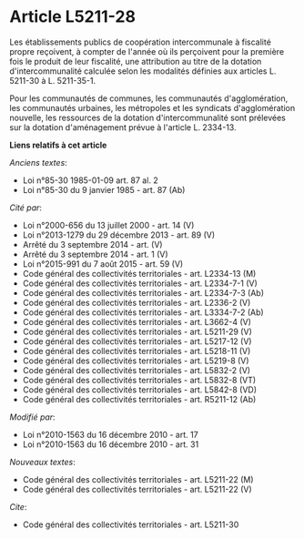 # Article L5211-28

Les établissements publics de coopération intercommunale à fiscalité propre reçoivent, à compter de l'année où ils perçoivent
pour la première fois le produit de leur fiscalité, une attribution au titre de la dotation d'intercommunalité calculée selon
les modalités définies aux articles L. 5211-30 à L. 5211-35-1.

Pour les communautés de communes, les communautés d'agglomération, les communautés urbaines, les métropoles  et les syndicats
d'agglomération nouvelle, les ressources de la dotation d'intercommunalité sont prélevées sur la dotation d'aménagement
prévue à l'article L. 2334-13.

**Liens relatifs à cet article**

_Anciens textes_:

  - Loi n°85-30 1985-01-09 art. 87 al. 2
  - Loi n°85-30 du 9 janvier 1985 - art. 87 (Ab)

_Cité par_:

  - Loi n°2000-656 du 13 juillet 2000 - art. 14 (V)
  - Loi n°2013-1279 du 29 décembre 2013 - art. 89 (V)
  - Arrêté du 3 septembre 2014 - art. (V)
  - Arrêté du 3 septembre 2014 - art. 1 (V)
  - Loi n°2015-991 du 7 août 2015 - art. 59 (V)
  - Code général des collectivités territoriales - art. L2334-13 (M)
  - Code général des collectivités territoriales - art. L2334-7-1 (V)
  - Code général des collectivités territoriales - art. L2334-7-3 (Ab)
  - Code général des collectivités territoriales - art. L2336-2 (V)
  - Code général des collectivités territoriales - art. L3334-7-2 (Ab)
  - Code général des collectivités territoriales - art. L3662-4 (V)
  - Code général des collectivités territoriales - art. L5211-29 (V)
  - Code général des collectivités territoriales - art. L5217-12 (V)
  - Code général des collectivités territoriales - art. L5218-11 (V)
  - Code général des collectivités territoriales - art. L5219-8 (V)
  - Code général des collectivités territoriales - art. L5832-2 (V)
  - Code général des collectivités territoriales - art. L5832-8 (VT)
  - Code général des collectivités territoriales - art. L5842-8 (VD)
  - Code général des collectivités territoriales - art. R5211-12 (Ab)

_Modifié par_:

  - Loi n°2010-1563 du 16 décembre 2010 - art. 17
  - Loi n°2010-1563 du 16 décembre 2010 - art. 31

_Nouveaux textes_:

  - Code général des collectivités territoriales - art. L5211-22 (M)
  - Code général des collectivités territoriales - art. L5211-22 (V)

_Cite_:

  - Code général des collectivités territoriales - art. L5211-30
